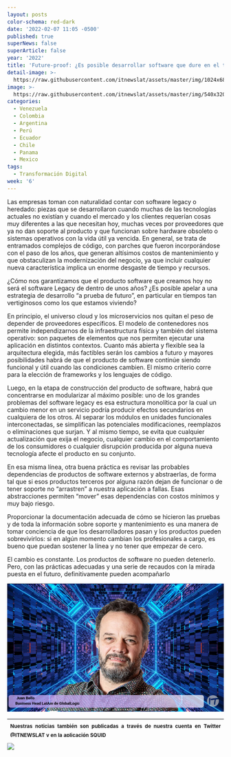 ```yaml
---
layout: posts
color-schema: red-dark
date: '2022-02-07 11:05 -0500'
published: true
superNews: false
superArticle: false
year: '2022'
title: 'Future-proof: ¿Es posible desarrollar software que dure en el tiempo?'
detail-image: >-
  https://raw.githubusercontent.com/itnewslat/assets/master/img/1024x680/Juan-Bello-g.jpg
image: >-
  https://raw.githubusercontent.com/itnewslat/assets/master/img/540x320/Juan-Bello-p.jpg
categories:
  - Venezuela
  - Colombia
  - Argentina
  - Perú
  - Ecuador
  - Chile
  - Panama
  - Mexico
tags:
  - Transformación Digital
week: '6'
---
```

Las empresas toman con naturalidad contar con software legacy o heredado: piezas que se desarrollaron cuando muchas de las tecnologías actuales no existían y cuando el mercado y los clientes requerían cosas muy diferentes a las que necesitan hoy, muchas veces por proveedores que ya no dan soporte al producto y que funcionan sobre hardware obsoleto o sistemas operativos con la vida útil ya vencida. En general, se trata de entramados complejos de código, con parches que fueron incorporándose con el paso de los años, que generan altísimos costos de mantenimiento y que obstaculizan la modernización del negocio, ya que incluir cualquier nueva característica implica un enorme desgaste de tiempo y recursos.

¿Cómo nos garantizamos que el producto software que creamos hoy no será el software Legacy de dentro de unos años? ¿Es posible apelar a una estrategia de desarrollo “a prueba de futuro”, en particular en tiempos tan vertiginosos como los que estamos viviendo? 

En principio, el universo cloud y los microservicios nos quitan el peso de depender de proveedores específicos. El modelo de contenedores nos permite independizarnos de la infraestructura física y también del sistema operativo: son paquetes de elementos que nos permiten ejecutar una aplicación en distintos contextos. Cuanto más abierta y flexible sea la arquitectura elegida, más factibles serán los cambios a futuro y mayores posibilidades habrá de que el producto de software continúe siendo funcional y útil cuando las condiciones cambien. El mismo criterio corre para la elección de frameworks y los lenguajes de código.

Luego, en la etapa de construcción del producto de software, habrá que concentrarse en modularizar al máximo posible: uno de los grandes problemas del software legacy es esa estructura monolítica por la cual un cambio menor en un servicio podría producir efectos secundarios en cualquiera de los otros. Al separar los módulos en unidades funcionales interconectadas, se simplifican las potenciales modificaciones, reemplazos o eliminaciones que surjan. Y al mismo tiempo, se evita que cualquier actualización que exija el negocio, cualquier cambio en el comportamiento de los consumidores o cualquier disrupción producida por alguna nueva tecnología afecte el producto en su conjunto. 

En esa misma línea, otra buena práctica es revisar las probables dependencias de productos de software externos y abstraerlas, de forma tal que si esos productos terceros por alguna razón dejan de funcionar o de tener soporte no “arrastren” a nuestra aplicación a fallas. Esas abstracciones permiten “mover” esas dependencias con costos mínimos y muy bajo riesgo.

Proporcionar la documentación adecuada de cómo se hicieron las pruebas y de toda la información sobre soporte y mantenimiento es una manera de tomar conciencia de que los desarrolladores pasan y los productos pueden sobrevivirlos: si en algún momento cambian los profesionales a cargo, es bueno que puedan sostener la línea y no tener que empezar de cero.

El cambio es constante. Los productos de software no pueden detenerlo. Pero, con las prácticas adecuadas y una serie de recaudos con la mirada puesta en el futuro, definitivamente pueden acompañarlo

![](https://raw.githubusercontent.com/itnewslat/assets/master/img/540x320/Juan-Bello-p.jpg)

<table style="height: 42px;" width="569">
<tbody>
<tr>
<td style="text-align: justify;"><sub><strong>Nuestras noticias también son publicadas a través de nuestra cuenta en Twitter <a href="https://twitter.com/itnewslat?lang=es">@ITNEWSLAT</a> y en la aplicación <a href="https://squidapp.co/en/">SQUID</a></strong></sub></td>
</tr>
</tbody>
</table>

<img src="https://tracker.metricool.com/c3po.jpg?hash=56f88a41e39ab42c063cc51676587a04"/>